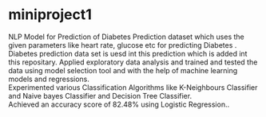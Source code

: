# miniproject1
NLP Model for Prediction of Diabetes Prediction dataset which uses the given parameters like heart rate, glucose etc for predicting Diabetes .
Diabetes prediction data set is uesd int this prediction which is added int this repositary.
 Applied exploratory data analysis and trained and tested the data using model selection tool and with the help of machine learning models and regressions.  
 Experimented various Classification Algorithms like K-Neighbours Classifier and Naive bayes Classifier and Decision Tree Classifier.  
 Achieved an accuracy score of 82.48% using Logistic Regression..
